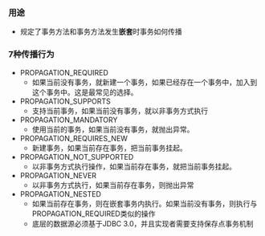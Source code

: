 ### 用途
- 规定了事务方法和事务方法发生**嵌套**时事务如何传播

### 7种传播行为
- PROPAGATION_REQUIRED
  - 如果当前没有事务，就新建一个事务，如果已经存在一个事务中，加入到这个事务中。这是最常见的选择。
- PROPAGATION_SUPPORTS
  - 支持当前事务，如果当前没有事务，就以非事务方式执行
- PROPAGATION_MANDATORY
  - 使用当前的事务，如果当前没有事务，就抛出异常。
- PROPAGATION_REQUIRES_NEW
  - 新建事务，如果当前存在事务，把当前事务挂起。
- PROPAGATION_NOT_SUPPORTED
  - 以非事务方式执行操作，如果当前存在事务，就把当前事务挂起。
- PROPAGATION_NEVER
  - 以非事务方式执行，如果当前存在事务，则抛出异常
- PROPAGATION_NESTED
  - 如果当前存在事务，则在嵌套事务内执行。如果当前没有事务，则执行与PROPAGATION_REQUIRED类似的操作
  - 底层的数据源必须基于JDBC 3.0，并且实现者需要支持保存点事务机制
